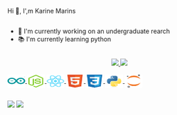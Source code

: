 Hi 👋, I',m Karine Marins

## 

- 🔭 I'm currently working on an undergraduate rearch
- 📚 I'm currently learning python 

## 

<div align="center">
  <a href="https://github.com/rafaballerini">
  <img height="180em" src="https://github-readme-stats.vercel.app/api?username=kamarins&show_icons=true&theme=dracula&include_all_commits=true&count_private=true"/>
  <img height="180em" src="https://github-readme-stats.vercel.app/api/top-langs/?username=kamarins&layout=compact&langs_count=7&theme=dracula"/>
</div>

<div style="display: inline_block"><br>
  <img align="center" alt="Ka-Arduino" height="30" width="40" src="https://raw.githubusercontent.com/devicons/devicon/master/icons/arduino/arduino-original.svg">
  <img align="center" alt="Ka-NodeJS" height="30" width="40" src="https://raw.githubusercontent.com/devicons/devicon/master/icons/nodejs/nodejs-original.svg"/>
  <img align="center" alt="Ka-React" height="30" width="40" src="https://raw.githubusercontent.com/devicons/devicon/master/icons/react/react-original.svg">
  <img align="center" alt="Ka-HTML" height="30" width="40" src="https://raw.githubusercontent.com/devicons/devicon/master/icons/html5/html5-original.svg">
  <img align="center" alt="Ka-CSS" height="30" width="40" src="https://raw.githubusercontent.com/devicons/devicon/master/icons/css3/css3-original.svg">
  <img align="center" alt="Ka-Python" height="30" width="40" src="https://raw.githubusercontent.com/devicons/devicon/master/icons/python/python-original.svg">
  <img align="center" alt="Ka-Jupyter" height="30" width="40" src="https://raw.githubusercontent.com/devicons/devicon/master/icons/jupyter/jupyter-original.svg" />
</div>
  
##
 
<div> 

  <a href = "mailto:ikarine857@gmail.com"><img src="https://img.shields.io/badge/-Gmail-%23333?style=for-the-badge&logo=gmail&logoColor=white" target="_blank"></a>
  <a href="https://www.linkedin.com/in/karine-marins" target="_blank"><img src="https://img.shields.io/badge/-LinkedIn-%230077B5?style=for-the-badge&logo=linkedin&logoColor=white" target="_blank"></a> 
 
</div>
